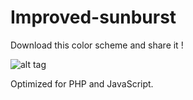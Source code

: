 Improved-sunburst
=================

Download this color scheme and share it !

![alt tag](http://i.imgur.com/74bsaTp.png)

Optimized for PHP and JavaScript.
